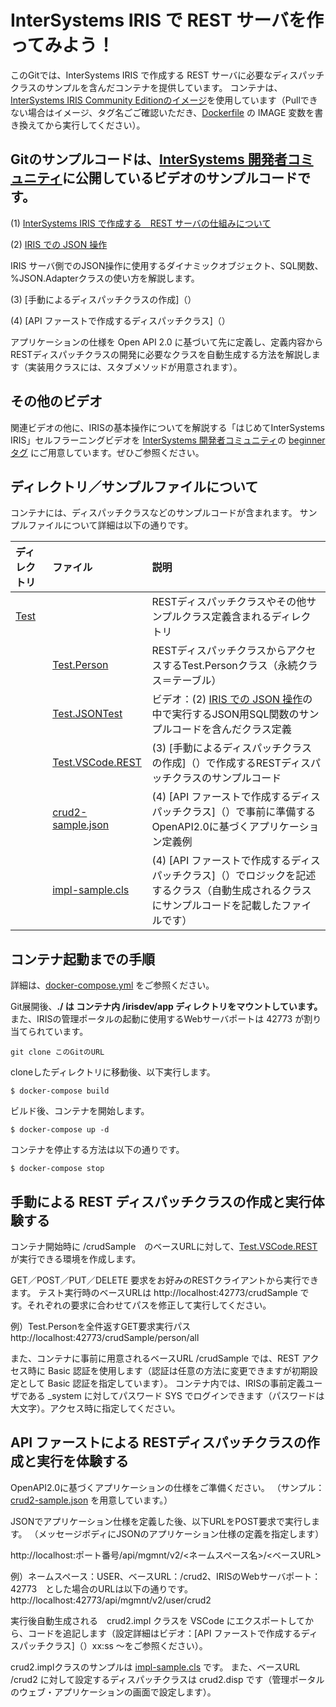 # InterSystems IRIS で REST サーバを作ってみよう！
このGitでは、InterSystems IRIS で作成する REST サーバに必要なディスパッチクラスのサンプルを含んだコンテナを提供しています。
コンテナは、[InterSystems IRIS Community Editionのイメージ](https://hub.docker.com/_/intersystems-iris-data-platform)を使用しています（Pullできない場合はイメージ、タグ名ごご確認いただき、[Dockerfile](/Dockerfile) の IMAGE 変数を書き換えてから実行してください）。

## Gitのサンプルコードは、[InterSystems 開発者コミュニティ](https://jp.community.intersystems.com)に公開しているビデオのサンプルコードです。

(1) [InterSystems IRIS で作成する　REST サーバの仕組みについて]()

(2) [IRIS での JSON 操作]()

IRIS サーバ側でのJSON操作に使用するダイナミックオブジェクト、SQL関数、%JSON.Adapterクラスの使い方を解説します。

(3) [手動によるディスパッチクラスの作成]（）

(4) [API ファーストで作成するディスパッチクラス]（）

アプリケーションの仕様を Open API 2.0 に基づいて先に定義し、定義内容からRESTディスパッチクラスの開発に必要なクラスを自動生成する方法を解説します（実装用クラスには、スタブメソッドが用意されます）。

## その他のビデオ
関連ビデオの他に、IRISの基本操作についてを解説する「はじめてInterSystems IRIS」セルフラーニングビデオを [InterSystems 開発者コミュニティ](https://jp.community.intersystems.com)の [beginnerタグ](https://jp.community.intersystems.com/tags/beginner) にご用意しています。ぜひご参照ください。


## ディレクトリ／サンプルファイルについて
コンテナには、ディスパッチクラスなどのサンプルコードが含まれます。
サンプルファイルについて詳細は以下の通りです。

|ディレクトリ|ファイル|説明|
|:--|:--|:--|
|[Test](/Test)||RESTディスパッチクラスやその他サンプルクラス定義含まれるディレクトリ|
||[Test.Person](/Test/Person.cls)|RESTディスパッチクラスからアクセスするTest.Personクラス（永続クラス＝テーブル）|
||[Test.JSONTest](/Test/JSONTest.cls)|ビデオ：(2) [IRIS での JSON 操作]()の中で実行するJSON用SQL関数のサンプルコードを含んだクラス定義|
||[Test.VSCode.REST](/Test/VSCode/REST.cls)|(3) [手動によるディスパッチクラスの作成]（）で作成するRESTディスパッチクラスのサンプルコード|
||[crud2-sample.json](/crud2-sample.json)|(4) [API ファーストで作成するディスパッチクラス]（）で事前に準備するOpenAPI2.0に基づくアプリケーション定義例|
||[impl-sample.cls](/impl-sample.cls)|(4) [API ファーストで作成するディスパッチクラス]（）でロジックを記述するクラス（自動生成されるクラスにサンプルコードを記載したファイルです）|


## コンテナ起動までの手順
詳細は、[docker-compose.yml](./docker-compose.yml) をご参照ください。

Git展開後、**./ は コンテナ内 /irisdev/app ディレクトリをマウントしています。**
また、IRISの管理ポータルの起動に使用するWebサーバポートは 42773 が割り当てられています。

```
git clone このGitのURL
```
cloneしたディレクトリに移動後、以下実行します。

```
$ docker-compose build
```
ビルド後、コンテナを開始します。
```
$ docker-compose up -d
```
コンテナを停止する方法は以下の通りです。
```
$ docker-compose stop
```

## 手動による REST ディスパッチクラスの作成と実行体験する
コンテナ開始時に /crudSample　のベースURLに対して、[Test.VSCode.REST](/Test/VSCode/REST.cls)が実行できる環境を作成します。

GET／POST／PUT／DELETE 要求をお好みのRESTクライアントから実行できます。
テスト実行時のベースURLは http://localhost:42773/crudSample です。それぞれの要求に合わせてパスを修正して実行してください。

例）Test.Personを全件返すGET要求実行パス　http://localhost:42773/crudSample/person/all

また、コンテナに事前に用意されるベースURL /crudSample では、REST アクセス時に Basic 認証を使用します（認証は任意の方法に変更できますが初期設定として Basic 認証を指定しています）。
コンテナ内では、IRISの事前定義ユーザである _system に対してパスワード SYS でログインできます（パスワードは大文字）。アクセス時に指定してください。


## API ファーストによる RESTディスパッチクラスの作成と実行を体験する
OpenAPI2.0に基づくアプリケーションの仕様をご準備ください。
（サンプル： [crud2-sample.json](/crud2-sample.json) を用意しています。）

JSONでアプリケーション仕様を定義した後、以下URLをPOST要求で実行します。
（メッセージボディにJSONのアプリケーション仕様の定義を指定します）

http://localhost:ポート番号/api/mgmnt/v2/<ネームスペース名>/<ベースURL>

例）ネームスペース：USER、ベースURL：/crud2、IRISのWebサーバポート：42773　とした場合のURLは以下の通りです。
http://localhost:42773/api/mgmnt/v2/user/crud2

実行後自動生成される　crud2.impl クラスを VSCode にエクスポートしてから、コードを追記します（設定詳細はビデオ：[API ファーストで作成するディスパッチクラス]（）xx:ss ～をご参照ください）。

crud2.implクラスのサンプルは [impl-sample.cls](/impl-sample.cls) です。
また、ベースURL /crud2 に対して設定するディスパッチクラスは crud2.disp です（管理ポータルのウェブ・アプリケーションの画面で設定します）。






